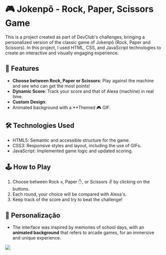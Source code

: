 # 🎮 Jokenpô - Rock, Paper, Scissors Game

This is a project created as part of DevClub's challenges, bringing a personalized version of the classic game of Jokenpô (Rock, Paper and Scissors). In this project, I used HTML, CSS, and JavaScript technologies to create an interactive and visually engaging experience.

## 📌 Features
- **Choose between Rock, Paper or Scissors**: Play against the machine and see who can get the most points!
- **Dynamic Score**: Track your score and that of Alexa (machine) in real time.
- **Custom Design**: 
- Animated background with a **Themed 🎮 GIF.

## 🛠️ Technologies Used
- HTML5: Semantic and accessible structure for the game.
- CSS3: Responsive styles and layout, including the use of GIFs.
- JavaScript: Implemented game logic and updated scoring.

## 🕹️ How to Play
1. Choose between Rock ✊, Paper ✋, or Scissors ✌️ by clicking on the buttons.
2. Each round, your choice will be compared with Alexa's.
3. Keep track of the score and try to beat the challenge!

## 🎨 Personalização
-  The interface was inspired by memories of school days, with an **animated background** that refers to arcade games, for an immersive and unique experience.

<img src="./assets/github-Jokenpô.mp4">
